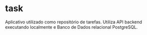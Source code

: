 # task

Aplicativo utilizado como repositório de tarefas. Utiliza API backend executando localmente e Banco de Dados relacional PostgreSQL.